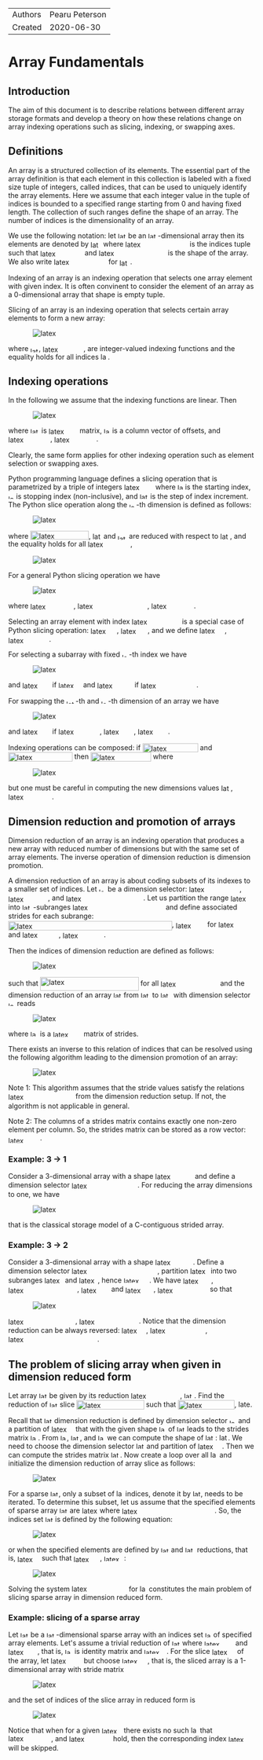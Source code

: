 <!--watch-latex-md

This document is processed by watch_latex_md.py program, see

  https://github.com/Quansight/pearu-sandbox/latex_in_markdown/

You can edit this document as you wish. You can also edit the LaTeX
data in img elements, but only the content of `latex-data`:

  1. To automatically update the LaTeX rendering in img element, edit
     the file while watch_latex_md.py is running.

  2. Never change the beginning (`<img latex-data="...`) and the end
     (`...alt="latex">`) parts of the LaTeX img elements as these are
     used by the watch_latex_md.py script.

  3. Changes to other parts of the LaTeX img elements will be
     overwritten.

Enjoy LaTeXing!

watch-latex-md:no-force-rerender
-->

|            |                 |
| ---------- | --------------- |
| Authors    | Pearu Peterson  |
| Created    | 2020-06-30      |

# Array Fundamentals

## Introduction

The aim of this document is to describe relations between different
array storage formats and develop a theory on how these relations
change on array indexing operations such as slicing, indexing, or
swapping axes.

## Definitions

An array is a structured collection of its elements. The essential
part of the array definition is that each element in this collection
is labeled with a fixed size tuple of integers, called indices, that
can be used to uniquely identify the array elements. Here we assume
that each integer value in the tuple of indices is bounded to a
specified range starting from 0 and having fixed length. The
collection of such ranges define the shape of an array.  The number of
indices is the dimensionality of an array.

We use the following notation: let 
<img data-latex="$A$" src=".images/2dc20c494a7c17abcb2fafd76a498fe7.svg"  width="16.934px" height="11.764px" style="display:inline;" alt="latex">
be an 
<img data-latex="$N$" src=".images/4f96c072fefbe775ee976ac3d45be396.svg"  width="19.594px" height="11.764px" style="display:inline;" alt="latex">-dimensional
array then its elements are denoted by 
<img data-latex="$A_{{\boldsymbol i}}$" src=".images/949edb128df3a3244565ec0eb1741b14.svg"  valign="-2.582px" width="21.774px" height="14.346px" style="display:inline;" alt="latex">
where
<img data-latex="${\boldsymbol i}=(i_0,\ldots,i_{N-1})$" src=".images/26bd0c34ce9c468ecceb9baae6e01999.svg"  valign="-4.289px" width="127.298px" height="17.186px" style="display:inline;" alt="latex">
is the indices tuple such that
<img data-latex="$0\leqslant i_n<d_n$" src=".images/d17a22ade9851787aff63bae8f5ebbf8.svg"  valign="-2.582px" width="86.805px" height="14.537px" style="display:inline;" alt="latex">
and 
<img data-latex="${\boldsymbol d}=(d_0,\ldots,d_{N-1})$" src=".images/99d5b8906819fcc46e40511fda5eb6d8.svg"  valign="-4.289px" width="136.843px" height="17.186px" style="display:inline;" alt="latex">
is the shape of the array. We also write 
<img data-latex="$A[i_0,\dots,i_{N-1}]$" src=".images/fa4c37e4c076fc7dc4ad7b465fe77b27.svg"  valign="-4.289px" width="107.412px" height="17.186px" style="display:inline;" alt="latex">
for 
<img data-latex="$A_{{\boldsymbol i}}$" src=".images/949edb128df3a3244565ec0eb1741b14.svg"  valign="-2.582px" width="21.774px" height="14.346px" style="display:inline;" alt="latex">.


Indexing of an array is an indexing operation that selects one array
element with given index. It is often convinent to consider the
element of an array as a 0-dimensional array that shape is empty
tuple.

Slicing of an array is an indexing operation that selects certain
array elements to form a new array:

<img data-latex="
$$
A'[i'_0,\ldots,i'_{N'-1}] = A[\iota_0({\boldsymbol i}'), \ldots, \iota_{N-1}({\boldsymbol i}')]
$$
" src=".images/c6c2e88a9e2e78c0bf58c85a7a83d4d3.svg"  style="display:block;margin-left:50px;margin-right:auto;padding:0px" alt="latex">

where 
<img data-latex="$\iota_n$" src=".images/2e769fb76c9d072a7dfe6de65d179b0f.svg"  valign="-2.582px" width="17.243px" height="9.995px" style="display:inline;" alt="latex">, 
<img data-latex="$0\leqslant n<N$" src=".images/a75ee54dc8ac56f630e1771bb11e69df.svg"  valign="-2.353px" width="83.18px" height="14.117px" style="display:inline;" alt="latex">,
are integer-valued indexing functions and the equality holds for all indices 
<img data-latex="${\boldsymbol i}'$" src=".images/9079272b4553fc7f9ec848de16a7e7d5.svg"  width="14.554px" height="13.96px" style="display:inline;" alt="latex">.

## Indexing operations

In the following we assume that the indexing functions are linear. Then

<img data-latex="
$$
{\boldsymbol i} = {\boldsymbol b} + D {\boldsymbol i}'
$$
" src=".images/3d7ed5ee3745b97d0cceeeafa9dbc658.svg"  style="display:block;margin-left:50px;margin-right:auto;padding:0px" alt="latex">

where 
<img data-latex="$D$" src=".images/d32f3c1ba4986897eb32619849d3261d.svg"  width="18.762px" height="11.764px" style="display:inline;" alt="latex">
is 
<img data-latex="$N\times N'$" src=".images/904a8ffe9c1ee4570073efb3c3ba0a25.svg"  valign="-1.435px" width="59.22px" height="14.324px" style="display:inline;" alt="latex">
matrix, 
<img data-latex="${\boldsymbol b}$" src=".images/fa6e7e6b1b44935d92b745c79adafc5d.svg"  width="13.264px" height="11.955px" style="display:inline;" alt="latex">
is a column vector of offsets, and 
<img data-latex="$0\leqslant i'_k<d'_k$" src=".images/a9dbedd047b01f90614210a5a45e26bd.svg"  valign="-4.809px" width="85.808px" height="17.698px" style="display:inline;" alt="latex">, 
<img data-latex="$0\leqslant k < N'$" src=".images/1b48ec418010e78f9fa8b1a1f295511d.svg"  valign="-2.353px" width="85.751px" height="15.242px" style="display:inline;" alt="latex">.

Clearly, the same form applies for other indexing operation such as element selection or swapping axes.

Python programming language defines a slicing operation that is
parametrized by a triple of integers 
<img data-latex="$(b, e, \Delta)$" src=".images/e739a355bca33962bc3a16e466a277ab.svg"  valign="-4.289px" width="59.865px" height="17.186px" style="display:inline;" alt="latex">
where 
<img data-latex="$b$" src=".images/c2e19a6043f094a095aca911bf7da6f7.svg"  width="11.465px" height="11.955px" style="display:inline;" alt="latex">
is the starting index, 
<img data-latex="$e$" src=".images/a78cc572d52088fe4e4bac0935d925ed.svg"  width="12.11px" height="7.412px" style="display:inline;" alt="latex">
is stopping index (non-inclusive), and 
<img data-latex="$\Delta$" src=".images/66895ad4db5488ece2ac619fd8fe5506.svg"  width="17.589px" height="11.761px" style="display:inline;" alt="latex">
is the step of index increment. The Python slice operation along the
<img data-latex="$n$" src=".images/19ec9347027c17cab874ac9e2e406e12.svg"  width="14.36px" height="7.412px" style="display:inline;" alt="latex">-th
dimension is defined as follows:

<img data-latex="
$$
A'_{b_n:e_n:\Delta_n}[i'_0, \ldots, i'_n, \ldots, i'_{N-1}] = A[i'_0, \ldots, \tilde b_n+i'_n\Delta_n, \ldots, i'_{N-1}]
$$
" src=".images/4d7a56a9adb51f6146ed2bd4c257d0ba.svg"  style="display:block;margin-left:50px;margin-right:auto;padding:0px" alt="latex">

where 
<img data-latex="$\tilde b_n=b_n \mod d_n$" src=".images/c71c2c93df589b7ebf23bcec7b60eecd.svg"  valign="-2.582px" width="118.953px" height="18.419px" style="display:inline;" alt="latex">, 
<img data-latex="$b_n$" src=".images/e13f9b45c5d3a6187c446c431387cd25.svg"  valign="-2.582px" width="18.452px" height="14.537px" style="display:inline;" alt="latex">
and 
<img data-latex="$e_n$" src=".images/e1dcc2f9829f0cd263d900007a885e3d.svg"  valign="-2.582px" width="19.098px" height="9.995px" style="display:inline;" alt="latex">
are reduced with respect to 
<img data-latex="$d_n$" src=".images/78dac938b4b6d6348f1aaf58e89aba59.svg"  valign="-2.582px" width="20.044px" height="14.537px" style="display:inline;" alt="latex">,
and the equality holds for all 
<img data-latex="$0\leqslant i'_n<d'_n$" src=".images/3c368612c8bc0f17c2268dd1bf723642.svg"  valign="-4.256px" width="86.805px" height="17.145px" style="display:inline;" alt="latex">,

<img data-latex="
$$
d'_n=\left\lfloor(e_n-b_n+\Delta_n - \mathrm{sign} \Delta_n)/\Delta_n\right\rfloor.
$$
" src=".images/18980cee209afb4f89bfadfa824e0d42.svg"  style="display:block;margin-left:50px;margin-right:auto;padding:0px" alt="latex">

For a general Python slicing operation we have

<img data-latex="
$$
{\boldsymbol i} =
\begin{pmatrix}
b_0\\
b_1\\
\vdots\\
b_{N-1}
\end{pmatrix} +
\begin{bmatrix}
\Delta_0 & 0 & \ldots & 0\\
0 & \Delta_1 & \ldots & 0\\
\vdots&\vdots&\ddots&\vdots\\
0 & 0 &\ldots & \Delta_{N-1}
\end{bmatrix}_{N\times N}
{\boldsymbol i}'
$$
" src=".images/6ead325cb3ba04267321e057f0eab969.svg"  style="display:block;margin-left:50px;margin-right:auto;padding:0px" alt="latex">

where
<img data-latex="$0\leqslant b_n < d_n$" src=".images/649a5fbd97f65c41902b200caa6d4544.svg"  valign="-2.582px" width="88.221px" height="14.537px" style="display:inline;" alt="latex">,
<img data-latex="$0\leqslant b_n+\Delta_n i'_n < d_n$" src=".images/094f7ce6d9762f5e2ba1bce2b5d19160.svg"  valign="-4.256px" width="142.278px" height="17.145px" style="display:inline;" alt="latex">,
<img data-latex="$0\leqslant i'_n < d'_n$" src=".images/0b8ad05a815466608644eefd1be096a4.svg"  valign="-4.256px" width="86.805px" height="17.145px" style="display:inline;" alt="latex">.

Selecting an array element with index 
<img data-latex="$(i_0,\ldots, i_{N-1})$" src=".images/a62f1022bed705f70e58f63ea03d5607.svg"  valign="-4.289px" width="98.373px" height="17.186px" style="display:inline;" alt="latex">
is a special case of Python slicing operation: 
<img data-latex="$b_n = i_n$" src=".images/098ddcb1301c64d54676b0795c9feb09.svg"  valign="-2.582px" width="53.645px" height="14.537px" style="display:inline;" alt="latex">, 
<img data-latex="$\Delta_n=0$" src=".images/d611150636e7717361cc276878972194.svg"  valign="-2.582px" width="54.927px" height="14.344px" style="display:inline;" alt="latex">,
and we define 
<img data-latex="$d'_n\equiv 0$" src=".images/ccfd1550dbc916afd76228f2685a2700.svg"  valign="-4.256px" width="51.392px" height="17.145px" style="display:inline;" alt="latex">, 
<img data-latex="$0\leqslant n<N$" src=".images/a75ee54dc8ac56f630e1771bb11e69df.svg"  valign="-2.353px" width="83.18px" height="14.117px" style="display:inline;" alt="latex">.

For selecting a subarray with fixed 
<img data-latex="$n$" src=".images/19ec9347027c17cab874ac9e2e406e12.svg"  width="14.36px" height="7.412px" style="display:inline;" alt="latex">-th
index we have

<img data-latex="
$$
{\boldsymbol i} =
\begin{pmatrix}
0\\
\vdots\\
0\\
i_n\\
0\\
\vdots\\
0
\end{pmatrix} +
\begin{bmatrix}
1 & \ldots & 0 & 0 & \ldots & 0\\
\vdots&&\vdots&\vdots&&\vdots\\
0 & \ldots & 1 & 0 & \ldots & 0\\
0 & \ldots & 0 & 0 & \ldots & 0\\
0 & \ldots & 0 & 1 & \ldots & 0\\
\vdots&&\vdots&\vdots&\ddots&\vdots\\
0 & \ldots & 0 & 0 & \ldots & 1\\
\end{bmatrix}_{N\times N-1}
{\boldsymbol i}'
$$
" src=".images/1d4757cde182396315c3e7f96731e2fe.svg"  style="display:block;margin-left:50px;margin-right:auto;padding:0px" alt="latex">

and 
<img data-latex="$d'_k=d_k$" src=".images/25a2c836da3fb7eda66c222eff7a2cc1.svg"  valign="-4.809px" width="57.249px" height="17.698px" style="display:inline;" alt="latex">
if 
<img data-latex="$k<n$" src=".images/91957f12667a3a693d813ab7586b903c.svg"  valign="-0.459px" width="46.38px" height="12.414px" style="display:inline;" alt="latex">
and 
<img data-latex="$d'_k=d_{k+1}$" src=".images/ec77779dccf603028fb1f54ba30631ac.svg"  valign="-4.809px" width="72.207px" height="17.698px" style="display:inline;" alt="latex">
if 
<img data-latex="$n\leqslant k<N-1$" src=".images/f2a49a38ba9728de991c6324a86fa221.svg"  valign="-2.353px" width="113.566px" height="14.308px" style="display:inline;" alt="latex">.

For swapping the 
<img data-latex="$m$" src=".images/13dd3181e0c19f1ae2f261721137586a.svg"  width="19.042px" height="7.412px" style="display:inline;" alt="latex">-th
and 
<img data-latex="$n$" src=".images/19ec9347027c17cab874ac9e2e406e12.svg"  width="14.36px" height="7.412px" style="display:inline;" alt="latex">-th
dimension of an array we have

<img data-latex="
$$
{\boldsymbol i} =
\begin{pmatrix}
0\\
\vdots\\
0\\
\vdots\\
0\\
\vdots\\
0
\end{pmatrix} +
\begin{bmatrix}
1 & \ldots & 0 & \ldots & 0 & \ldots & 0\\
\vdots&\ddots&\vdots&&\vdots& &\vdots\\
0 & \ldots & 0 & \ldots &1 & \ldots & 0\\
\vdots& &\vdots&\ddots&\vdots& &\vdots\\
0 & \ldots & 1 & \ldots &0 & \ldots & 0\\
\vdots& &\vdots&&\vdots&\ddots&\vdots\\
0 & \ldots & 0 & \ldots &0 & \ldots & 1
\end{bmatrix}_{N\times N}
{\boldsymbol i}'
$$
" src=".images/2361c36ea4b26559be6f9a0897424805.svg"  style="display:block;margin-left:50px;margin-right:auto;padding:0px" alt="latex">

and 
<img data-latex="$d'_k=d_k$" src=".images/25a2c836da3fb7eda66c222eff7a2cc1.svg"  valign="-4.809px" width="57.249px" height="17.698px" style="display:inline;" alt="latex">
if 
<img data-latex="$k\not\in\{m,n\}$" src=".images/08717a5f1383f414daabcbfe74a3556a.svg"  valign="-4.304px" width="84.257px" height="17.215px" style="display:inline;" alt="latex">, 
<img data-latex="$d'_m=d_n$" src=".images/5f35bc89ef5aada980e1dd14698ee3ea.svg"  valign="-4.256px" width="61.497px" height="17.145px" style="display:inline;" alt="latex">, 
<img data-latex="$d'_n=d_m$" src=".images/68b16e50818e1659c52b5207c0686399.svg"  valign="-4.256px" width="61.497px" height="17.145px" style="display:inline;" alt="latex">.

Indexing operations can be composed: if 
<img data-latex="$A'[{\boldsymbol i}'] = A[{\boldsymbol \iota}({\boldsymbol i}')]$" src=".images/a62fc7093ebdc537d4ac96dfca02a63a.svg"  valign="-4.289px" width="113.299px" height="18.25px" style="display:inline;" alt="latex">
and 
<img data-latex="$A''[{\boldsymbol i}''] = A'[{\boldsymbol \iota}'({\boldsymbol i}'')]$" src=".images/92c478d11b93e40ed941d0e2d9e382bc.svg"  valign="-4.289px" width="130.734px" height="18.25px" style="display:inline;" alt="latex">
then 
<img data-latex="$A''[{\boldsymbol i}''] = A[{\boldsymbol \iota}({\boldsymbol i}'')]$" src=".images/0bfe78296cf6c2ef01005f80cff2ef34.svg"  valign="-4.289px" width="123.162px" height="18.25px" style="display:inline;" alt="latex">
where

<img data-latex="
$$
{\boldsymbol i} = {\boldsymbol b} + D ({\boldsymbol b}' + D' {\boldsymbol i}'') = ({\boldsymbol b} + D {\boldsymbol b}') +  D' {\boldsymbol i}''
$$
" src=".images/4602e7300da7b4469befae179e447c8b.svg"  style="display:block;margin-left:50px;margin-right:auto;padding:0px" alt="latex">

but one must be careful in computing the new dimensions values 
<img data-latex="$d''_k$" src=".images/8cd99c068ad13b0a550b308657e37fff.svg"  valign="-4.809px" width="19.632px" height="17.698px" style="display:inline;" alt="latex">, 
<img data-latex="$0\leqslant k<N''$" src=".images/5594bac7f425994f3999b3dfec89137b.svg"  valign="-2.353px" width="89.038px" height="15.242px" style="display:inline;" alt="latex">.

## Dimension reduction and promotion of arrays

Dimension reduction of an array is an indexing operation that produces
a new array with reduced number of dimensions but with the same set of
array elements. The inverse operation of dimension reduction is
dimension promotion.

A dimension reduction of an array is about coding subsets of its
indexes to a smaller set of indices. Let 
<img data-latex="$\kappa$" src=".images/cc2d81529ddc5c64b9b65ed97eebc0c4.svg"  width="14.001px" height="7.412px" style="display:inline;" alt="latex">
be a dimension selector: 
<img data-latex="$0\leqslant\kappa(j)<N$" src=".images/8f34ee7ce2fe7eba466aab2bc34d25cd.svg"  valign="-4.289px" width="102.957px" height="17.186px" style="display:inline;" alt="latex">, 
<img data-latex="$0\leqslant j<N$" src=".images/9a82ca08ed38543a40e1fb94665fb6cc.svg"  valign="-3.347px" width="81.061px" height="15.111px" style="display:inline;" alt="latex">,
and
<img data-latex="$\kappa(j)=\kappa(j') \Leftrightarrow j=j'$" src=".images/81e2e3c02deeeb218a7f333c5270a358.svg"  valign="-4.289px" width="157.626px" height="17.186px" style="display:inline;" alt="latex">.
Let us partition the range 
<img data-latex="$[0, N)$" src=".images/f933fa82b9744a24c75dacef7f881d21.svg"  valign="-4.289px" width="45.435px" height="17.186px" style="display:inline;" alt="latex">
into 
<img data-latex="$M$" src=".images/835fb1cc3fd10587ed6be53ee082396d.svg"  width="22.404px" height="11.764px" style="display:inline;" alt="latex">-subranges 
<img data-latex="$[N_0, N_1), \ldots, [N_{M-1}, N_{M})$" src=".images/54bf3140159fa4937cf607f107b3bea2.svg"  valign="-4.289px" width="185.938px" height="17.186px" style="display:inline;" alt="latex">
and define associated strides for each subrange: 
<img data-latex="$s_{j,N_{j}-1}=1, s_{j, k} = s_{j, k+1} d_{\kappa(k+1)}, N_{j}\leqslant k < N_{j+1}$" src=".images/7972b29c26ff6a8d6d7e29a1077acf18.svg"  valign="-6.972px" width="333.512px" height="18.927px" style="display:inline;" alt="latex">, 
<img data-latex="$s_{j,k'}=0$" src=".images/5548429bb46fe10edd85ba30949851a3.svg"  valign="-5.383px" width="60.432px" height="16.481px" style="display:inline;" alt="latex">
for 
<img data-latex="$k'<N_{j}$" src=".images/3897b338a8d20ff9345e9d33e486aa18.svg"  valign="-4.907px" width="59.117px" height="17.796px" style="display:inline;" alt="latex">
and 
<img data-latex="$k'\geqslant N_{j+1}$" src=".images/4d83eebe44efced2d8a7e60217be2a11.svg"  valign="-4.907px" width="74.354px" height="17.796px" style="display:inline;" alt="latex">, 
<img data-latex="$0\leqslant j<M$" src=".images/14b8390c4c079ccefb05ccbcfaeaabe7.svg"  valign="-3.347px" width="83.87px" height="15.111px" style="display:inline;" alt="latex">.

Then the indices of dimension reduction are defined as follows:

<img data-latex="
$$
i'_j = \sum_{k=0}^{N-1} s_{j, k} i_{\kappa(k)}
$$
" src=".images/1c24a9f345a36e64a51724e48e983a9a.svg"  style="display:block;margin-left:50px;margin-right:auto;padding:0px" alt="latex">

such that 
<img data-latex="$0\leqslant i'_j<d'_j\equiv\prod_{k=N_j}^{N_{j+1}-1} d_{\kappa(k)}$" src=".images/1204fb339a2af4f162acbff1309a9c81.svg"  valign="-9.517px" width="200.457px" height="28.006px" style="display:inline;" alt="latex">
for all 
<img data-latex="$0\leqslant i_{\kappa(k)} < d_{\kappa(k)}$" src=".images/90ba2d7071635a085e83683970f06a75.svg"  valign="-6.025px" width="117.495px" height="17.981px" style="display:inline;" alt="latex">
and the dimension reduction of an array 
<img data-latex="$A$" src=".images/2dc20c494a7c17abcb2fafd76a498fe7.svg"  width="16.934px" height="11.764px" style="display:inline;" alt="latex">
from 
<img data-latex="$N$" src=".images/4f96c072fefbe775ee976ac3d45be396.svg"  width="19.594px" height="11.764px" style="display:inline;" alt="latex">
to 
<img data-latex="$M$" src=".images/835fb1cc3fd10587ed6be53ee082396d.svg"  width="22.404px" height="11.764px" style="display:inline;" alt="latex">
with dimension selector 
<img data-latex="$\kappa$" src=".images/cc2d81529ddc5c64b9b65ed97eebc0c4.svg"  width="14.001px" height="7.412px" style="display:inline;" alt="latex">
reads

<img data-latex="
$$
\begin{aligned}
A'[{\boldsymbol i}'] &= A[{\boldsymbol i}],\\
{\boldsymbol i}'&=S{\boldsymbol i}
\end{aligned}
$$
" src=".images/0b056e49c9e997001987e353312267d8.svg"  style="display:block;margin-left:50px;margin-right:auto;padding:0px" alt="latex">

where
<img data-latex="$S$" src=".images/afb859031c2a86cafd54381d8a706e73.svg"  width="15.667px" height="11.764px" style="display:inline;" alt="latex">
is a
<img data-latex="$M\times N$" src=".images/ab55e4fa03bec5add5b9b33c7c10f18e.svg"  valign="-1.435px" width="58.741px" height="13.198px" style="display:inline;" alt="latex">
matrix of strides. 


There exists an inverse to this relation of indices that can be resolved using the following algorithm leading to the dimension promotion of an array:

<img data-latex="
$$
i_{\kappa(k)} = \left.i'_j\right/s_{j, k} \mod d_{\kappa(k)}
$$
" src=".images/4e405b6c5c8653df6f23591bbb85a6e3.svg"  style="display:block;margin-left:50px;margin-right:auto;padding:0px" alt="latex">

Note 1: This algorithm assumes that the stride values satisfy the relations 
<img data-latex="$s_{j,k}=s_{j,k+1}d_{\kappa(k+1)}$" src=".images/5eec3928c9a496d469006ebc33a5b6d3.svg"  valign="-6.025px" width="133.35px" height="17.981px" style="display:inline;" alt="latex">
from the dimension reduction setup. If not, the algorithm is not applicable in general.

Note 2: The columns of a strides matrix contains exactly one non-zero element per column. So, the strides matrix can be stored as a row vector:
<img data-latex="$s_k \equiv s_{j,k}$" src=".images/7aa1dd6d3ef7b29d7a17cfcbc8ac475d.svg"  valign="-4.907px" width="64.726px" height="12.89px" style="display:inline;" alt="latex">.

### Example: 3 -> 1

Consider a 3-dimensional array with a shape 
<img data-latex="$(d_0, d_1, d_2)$" src=".images/591d22eb500d23adef29f03d970d91a8.svg"  valign="-4.289px" width="76.925px" height="17.186px" style="display:inline;" alt="latex">
and define a dimension selector 
<img data-latex="$\kappa(i)=i, 0\leqslant i<3$" src=".images/2e1e45d1b0ce91a3db99797bbf8c24fa.svg"  valign="-4.289px" width="134.373px" height="17.186px" style="display:inline;" alt="latex">.
For reducing the array dimensions to one, we have

<img data-latex="
$$
i' =
\begin{bmatrix}
d_2d_1 & d_1 & 1
\end{bmatrix}
\begin{pmatrix}
i_2\\
i_1\\
i_0
\end{pmatrix}
$$
" src=".images/5334471a5f37e2891e6ce7fdbbf8fce8.svg"  style="display:block;margin-left:50px;margin-right:auto;padding:0px" alt="latex">

that is the classical storage model of a C-contiguous strided array.

### Example: 3 -> 2

Consider a 3-dimensional array with a shape 
<img data-latex="$(d_0, d_1, d_2)$" src=".images/591d22eb500d23adef29f03d970d91a8.svg"  valign="-4.289px" width="76.925px" height="17.186px" style="display:inline;" alt="latex">.
Define a dimension selector
<img data-latex="$\kappa=\{(0, 2), (1, 1), (2, 0)\}$" src=".images/8232916decccb0a646a72db3539ea365.svg"  valign="-4.304px" width="174.882px" height="17.215px" style="display:inline;" alt="latex">,
partition
<img data-latex="$[0, 3)$" src=".images/01ce47cbfac7b77f87cb8e318a826532.svg"  valign="-4.289px" width="38.034px" height="17.186px" style="display:inline;" alt="latex">
into two subranges
<img data-latex="$[0, 2)$" src=".images/f2303cd01be155d3c6a4a1b02ede8919.svg"  valign="-4.289px" width="38.034px" height="17.186px" style="display:inline;" alt="latex">
and
<img data-latex="$[2, 3)$" src=".images/94f35555515e2238fedec1a80e48310a.svg"  valign="-4.289px" width="38.034px" height="17.186px" style="display:inline;" alt="latex">,
hence
<img data-latex="$M=2$" src=".images/7d3f4fbbb1429d4051ed1c91f0c3cf4b.svg"  width="52.255px" height="11.764px" style="display:inline;" alt="latex">.
We have
<img data-latex="$s_{0,1}=1$" src=".images/aaf1c4c8551314c3fa4106e904a1fcdd.svg"  valign="-4.907px" width="57.545px" height="16.004px" style="display:inline;" alt="latex">, 
<img data-latex="$s_{0,0}=s_{0,1}d_{\kappa(1)}=d_{1}$" src=".images/0cc8f2dba974e5453e88e9fc825ef363.svg"  valign="-6.025px" width="140.568px" height="17.981px" style="display:inline;" alt="latex">, 
<img data-latex="$s_{0,2}=0$" src=".images/6e238e9a4307aca9813df4255b589eb1.svg"  valign="-4.907px" width="57.545px" height="16.004px" style="display:inline;" alt="latex">
and
<img data-latex="$s_{1,2}=1$" src=".images/4ad85d83d4b5ac2aba6745b51cd8b491.svg"  valign="-4.907px" width="57.545px" height="16.004px" style="display:inline;" alt="latex">, 
<img data-latex="$s_{1,0} = s_{1,1} = 0$" src=".images/24e84448126879f14a572b93085fab53.svg"  valign="-4.907px" width="102.898px" height="16.004px" style="display:inline;" alt="latex">
so that

<img data-latex="
$$
\begin{pmatrix}
i'_0\\
i'_1
\end{pmatrix} =
\begin{bmatrix}
d_1 & 1 & 0\\
0 & 0 & 1
\end{bmatrix}
\begin{pmatrix}
i_2\\
i_1\\
i_0
\end{pmatrix}
$$
" src=".images/e9bfc2d7167d576c996036043b5fac3a.svg"  style="display:block;margin-left:50px;margin-right:auto;padding:0px" alt="latex">

<img data-latex="$0\leqslant i'_0 < d'_0=d_2 d_1$" src=".images/b0d80ae2f00f9de748fa9f8bfd7d3866.svg"  valign="-4.256px" width="136.712px" height="17.145px" style="display:inline;" alt="latex">, 
<img data-latex="$0\leqslant i'_0 < d'_0 = d_0$" src=".images/7c7250099cb3e4bc1e22392a4d972612.svg"  valign="-4.256px" width="121.602px" height="17.145px" style="display:inline;" alt="latex">.
Notice that the dimension reduction can be always reversed: 
<img data-latex="$i_0=i'_1$" src=".images/76e49dc96acf59caec418604f7255eff.svg"  valign="-4.256px" width="49.959px" height="17.145px" style="display:inline;" alt="latex">, 
<img data-latex="$i_1= i'_0 \mod d_1$" src=".images/33607284dd5e3f841c3ce635dff9c0d5.svg"  valign="-4.256px" width="112.716px" height="17.145px" style="display:inline;" alt="latex">, 
<img data-latex="$i_2=(i'_0 - i_1)/d_1 \mod d_2$" src=".images/a8ab5ed0cf49ef312e957d5a0ec06967.svg"  valign="-4.304px" width="181.59px" height="17.215px" style="display:inline;" alt="latex">.

## The problem of slicing array when given in dimension reduced form

Let array 
<img data-latex="$A$" src=".images/2dc20c494a7c17abcb2fafd76a498fe7.svg"  width="16.934px" height="11.764px" style="display:inline;" alt="latex">
be given by its reduction 
<img data-latex="$A_r[S{\boldsymbol i}] = A[{\boldsymbol i}]$" src=".images/8854481e987ec699c1da5efea884095b.svg"  valign="-4.289px" width="100.123px" height="17.186px" style="display:inline;" alt="latex">, 
<img data-latex="$\forall {\boldsymbol i}$" src=".images/a9640d1a5b77e4f85b124a17dd13d410.svg"  width="20.831px" height="11.955px" style="display:inline;" alt="latex">.
Find the reduction of
<img data-latex="$A$" src=".images/2dc20c494a7c17abcb2fafd76a498fe7.svg"  width="16.934px" height="11.764px" style="display:inline;" alt="latex">
slice 
<img data-latex="$A'[{\boldsymbol i}'] = A[{\boldsymbol b}+D{\boldsymbol i}']$" src=".images/38898c424957ea54d3f08f93334749a5.svg"  valign="-4.289px" width="137.487px" height="18.25px" style="display:inline;" alt="latex">
such that 
<img data-latex="$A'_r[S'{\boldsymbol i}'] = A'[{\boldsymbol i}']$" src=".images/48befc748b1f8bcd1c28ea0b2c2ba545.svg"  valign="-4.289px" width="115.266px" height="18.25px" style="display:inline;" alt="latex">, 
<img data-latex="$\forall {\boldsymbol i}'$" src=".images/37e39a63fdbc2ae4527adf55f7a7d8b2.svg"  width="24.118px" height="13.96px" style="display:inline;" alt="latex">.

Recall that 
<img data-latex="$A$" src=".images/2dc20c494a7c17abcb2fafd76a498fe7.svg"  width="16.934px" height="11.764px" style="display:inline;" alt="latex">
dimension reduction is defined by dimension selector
<img data-latex="$\kappa$" src=".images/cc2d81529ddc5c64b9b65ed97eebc0c4.svg"  width="14.001px" height="7.412px" style="display:inline;" alt="latex">
and a partition of 
<img data-latex="$[0, N)$" src=".images/f933fa82b9744a24c75dacef7f881d21.svg"  valign="-4.289px" width="45.435px" height="17.186px" style="display:inline;" alt="latex">
that with the given shape
<img data-latex="${\boldsymbol d}$" src=".images/383f74a17eabe7c3ff99056e9b4cca69.svg"  width="14.794px" height="11.955px" style="display:inline;" alt="latex">
of 
<img data-latex="$A$" src=".images/2dc20c494a7c17abcb2fafd76a498fe7.svg"  width="16.934px" height="11.764px" style="display:inline;" alt="latex">
leads to the strides matrix 
<img data-latex="$S$" src=".images/afb859031c2a86cafd54381d8a706e73.svg"  width="15.667px" height="11.764px" style="display:inline;" alt="latex">.
From
<img data-latex="${\boldsymbol b}$" src=".images/fa6e7e6b1b44935d92b745c79adafc5d.svg"  width="13.264px" height="11.955px" style="display:inline;" alt="latex">, 
<img data-latex="$D$" src=".images/d32f3c1ba4986897eb32619849d3261d.svg"  width="18.762px" height="11.764px" style="display:inline;" alt="latex">,
and 
<img data-latex="${\boldsymbol d}$" src=".images/383f74a17eabe7c3ff99056e9b4cca69.svg"  width="14.794px" height="11.955px" style="display:inline;" alt="latex">
we can compute the shape of 
<img data-latex="$A'$" src=".images/a3da0dd3f72451c051d0833272fade16.svg"  width="20.222px" height="12.889px" style="display:inline;" alt="latex">: 
<img data-latex="${\boldsymbol d}'$" src=".images/d6692407a67fc3227c8baf4bd574a1f3.svg"  width="18.082px" height="13.981px" style="display:inline;" alt="latex">.
We need to choose the dimension selector
<img data-latex="$\kappa'$" src=".images/d8b6e8e925e1413b6f8e489a4f8052b8.svg"  width="17.289px" height="12.889px" style="display:inline;" alt="latex">
and partition of 
<img data-latex="$[0, N')$" src=".images/7bd581345b65a3ef29dd45dc7128054f.svg"  valign="-4.289px" width="49.221px" height="17.186px" style="display:inline;" alt="latex">.
Then we can compute the strides matrix 
<img data-latex="$S'$" src=".images/861da079a6c24ee0c9b6444475614228.svg"  width="18.955px" height="12.889px" style="display:inline;" alt="latex">.
Now create a loop over all
<img data-latex="${\boldsymbol i}'$" src=".images/9079272b4553fc7f9ec848de16a7e7d5.svg"  width="14.554px" height="13.96px" style="display:inline;" alt="latex">
and initialize the dimension reduction of array slice as follows:

<img data-latex="
$$
A'_r[S'{\boldsymbol i}'] = A_r[S{\boldsymbol b} + SD{\boldsymbol i}'].
$$
" src=".images/2ed9027581285f45cdc4e8810885e0c6.svg"  style="display:block;margin-left:50px;margin-right:auto;padding:0px" alt="latex">

For a sparse 
<img data-latex="$A$" src=".images/2dc20c494a7c17abcb2fafd76a498fe7.svg"  width="16.934px" height="11.764px" style="display:inline;" alt="latex">,
only a subset of 
<img data-latex="${\boldsymbol i}'$" src=".images/9079272b4553fc7f9ec848de16a7e7d5.svg"  width="14.554px" height="13.96px" style="display:inline;" alt="latex">
indices, denote it by 
<img data-latex="$I'$" src=".images/c7225c26fa915a518562c2605f792e48.svg"  width="16.373px" height="12.889px" style="display:inline;" alt="latex">,
needs to be iterated. To determine this subset, let us assume that the specified elements of sparse array 
<img data-latex="$A$" src=".images/2dc20c494a7c17abcb2fafd76a498fe7.svg"  width="16.934px" height="11.764px" style="display:inline;" alt="latex">
are 
<img data-latex="$A[{\boldsymbol i}]$" src=".images/72510a91d725734b6262711aeedf53a4.svg"  valign="-4.289px" width="32.498px" height="17.186px" style="display:inline;" alt="latex">
where 
<img data-latex="${\boldsymbol i}\in I\subset \text{``all array indices''}$" src=".images/9646c430437e90db9d2e973146d010af.svg"  valign="-3.348px" width="188.967px" height="15.304px" style="display:inline;" alt="latex">.
So, the indices set 
<img data-latex="$I'$" src=".images/c7225c26fa915a518562c2605f792e48.svg"  width="16.373px" height="12.889px" style="display:inline;" alt="latex">
is defined by the following equation:

<img data-latex="
$$
I' = \left\{{\boldsymbol i}' \left| S{\boldsymbol b}+SD{\boldsymbol i}' = S{\boldsymbol i}, {\boldsymbol i}\in I\right.\right\}
$$
" src=".images/ccd4e7d999c2833db0359fc93b2687fb.svg"  style="display:block;margin-left:50px;margin-right:auto;padding:0px" alt="latex">

or when the specified elements are defined by 
<img data-latex="$A$" src=".images/2dc20c494a7c17abcb2fafd76a498fe7.svg"  width="16.934px" height="11.764px" style="display:inline;" alt="latex">
 and 
<img data-latex="$A'$" src=".images/a3da0dd3f72451c051d0833272fade16.svg"  width="20.222px" height="12.889px" style="display:inline;" alt="latex">
 reductions, that is, 
<img data-latex="${\boldsymbol j}\in J$" src=".images/0b1e5448fedda6fa7b6b99b69d842e87.svg"  valign="-3.347px" width="45.426px" height="15.282px" style="display:inline;" alt="latex">
 such that 
<img data-latex="${\boldsymbol j} =S{\boldsymbol i}$" src=".images/12b988ecf1bf3edc984c2c9eb9044146.svg"  valign="-3.347px" width="53.769px" height="15.282px" style="display:inline;" alt="latex">, 
<img data-latex="${\boldsymbol i}\in I$" src=".images/56ce0d5a5aa6071fc1c041fb5f2d2ebf.svg"  valign="-0.673px" width="41.096px" height="12.608px" style="display:inline;" alt="latex">:

<img data-latex="
$$
J' = \left\{{\boldsymbol j}' \left| 
{\boldsymbol j}'=S'{\boldsymbol i}',
S{\boldsymbol b}+SD{\boldsymbol i}' = {\boldsymbol j}, 
{\boldsymbol j}\in J\right.\right\}
$$
" src=".images/8967efadd163d7d743370f5a6a6b52ab.svg"  style="display:block;margin-left:50px;margin-right:auto;padding:0px" alt="latex">

Solving the system 
<img data-latex="$S{\boldsymbol b}+SD{\boldsymbol i}' = {\boldsymbol j}$" src=".images/c3e59318ff2e1647a918ca58ee3f1c77.svg"  valign="-3.347px" width="112.397px" height="17.308px" style="display:inline;" alt="latex">
for 
<img data-latex="${\boldsymbol i}'$" src=".images/9079272b4553fc7f9ec848de16a7e7d5.svg"  width="14.554px" height="13.96px" style="display:inline;" alt="latex">
constitutes the main problem of slicing sparse array in dimension reduced form.

### Example: slicing of a sparse array

Let 
<img data-latex="$A$" src=".images/2dc20c494a7c17abcb2fafd76a498fe7.svg"  width="16.934px" height="11.764px" style="display:inline;" alt="latex">
be a
<img data-latex="$N$" src=".images/4f96c072fefbe775ee976ac3d45be396.svg"  width="19.594px" height="11.764px" style="display:inline;" alt="latex">-dimensional
sparse array with an indices set
<img data-latex="$I$" src=".images/231893c1f3b46a6887755f86f9524376.svg"  width="13.086px" height="11.764px" style="display:inline;" alt="latex">
of specified array elements. Let's assume a trivial reduction of 
<img data-latex="$A$" src=".images/2dc20c494a7c17abcb2fafd76a498fe7.svg"  width="16.934px" height="11.764px" style="display:inline;" alt="latex">
where 
<img data-latex="$M=N$" src=".images/1574a81254a7f79fd7a63b313e0f9546.svg"  width="59.657px" height="11.764px" style="display:inline;" alt="latex">
and 
<img data-latex="$\kappa(i)=i$" src=".images/88de2a1655ce0158b8a920c20dc85a8a.svg"  valign="-4.289px" width="59.652px" height="17.186px" style="display:inline;" alt="latex">,
that is, 
<img data-latex="$S$" src=".images/afb859031c2a86cafd54381d8a706e73.svg"  width="15.667px" height="11.764px" style="display:inline;" alt="latex">
is identity matrix and
<img data-latex="$J = I$" src=".images/e2b079a2017c9d4d2b040ce0e8738643.svg"  width="45.953px" height="11.764px" style="display:inline;" alt="latex">.
For the slice
<img data-latex="$({\boldsymbol b, D})$" src=".images/122b5a1bddbdc1ec67cbb8db71fbcddc.svg"  valign="-4.289px" width="47.473px" height="17.186px" style="display:inline;" alt="latex">
of the array, let 
<img data-latex="$\kappa'(i)=i$" src=".images/ce82d39246a64d7fff9179feb7683ab0.svg"  valign="-4.289px" width="63.438px" height="17.186px" style="display:inline;" alt="latex">
but choose 
<img data-latex="$M=1$" src=".images/d4117387c4be22b84b7c6857cfca48bf.svg"  width="52.255px" height="11.764px" style="display:inline;" alt="latex">,
that is, the sliced array is a 1-dimensional array with stride matrix

<img data-latex="
$$
S'=
\begin{bmatrix}
d'_0\cdots d'_{N'-2}, \ldots, d'_0, 1
\end{bmatrix}
$$
" src=".images/34d6c394f7434d6a2fa4ad3ac7f3334c.svg"  style="display:block;margin-left:50px;margin-right:auto;padding:0px" alt="latex">

and the set of indices of the slice array in reduced form is

<img data-latex="
$$
J' = \left\{j \left|
j = \sum_{k=0}^{N'-1}s'_{0,k} i'_k,
{\boldsymbol b}+D{\boldsymbol i}' = {\boldsymbol i}, 
{\boldsymbol i}\in I\right.\right\}
$$
" src=".images/1277f823a1f1994b1a5e36723135c500.svg"  style="display:block;margin-left:50px;margin-right:auto;padding:0px" alt="latex">

Notice that when for a given
<img data-latex="${\boldsymbol i}\in I$" src=".images/56ce0d5a5aa6071fc1c041fb5f2d2ebf.svg"  valign="-0.673px" width="41.096px" height="12.608px" style="display:inline;" alt="latex">
there exists no such 
<img data-latex="${\boldsymbol i}'$" src=".images/9079272b4553fc7f9ec848de16a7e7d5.svg"  width="14.554px" height="13.96px" style="display:inline;" alt="latex">
that 
<img data-latex="${\boldsymbol b}+D{\boldsymbol i}' = {\boldsymbol i}$" src=".images/aaa7462a464d734ee3f32a74dff35003.svg"  valign="-1.093px" width="87.451px" height="15.054px" style="display:inline;" alt="latex">,
and 
<img data-latex="$0\leqslant i'_k<d'_k$" src=".images/a9dbedd047b01f90614210a5a45e26bd.svg"  valign="-4.809px" width="85.808px" height="17.698px" style="display:inline;" alt="latex">
hold, then the corresponding index 
<img data-latex="${\boldsymbol i}\in I$" src=".images/56ce0d5a5aa6071fc1c041fb5f2d2ebf.svg"  valign="-0.673px" width="41.096px" height="12.608px" style="display:inline;" alt="latex">
will be skipped.

<!--EOF-->
